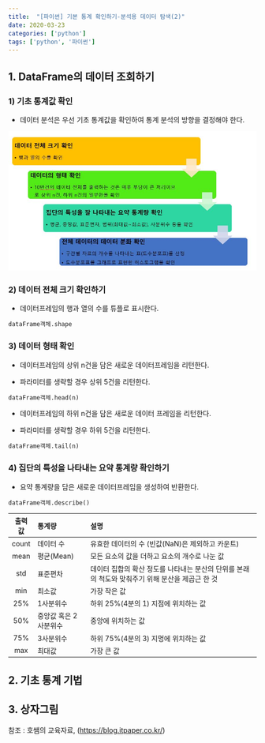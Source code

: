 ```yaml
---
title:  "[파이썬] 기본 통계 확인하기-분석용 데이터 탐색(2)"
date: 2020-03-23
categories: ['python']
tags: ['python', '파이썬']
---
```

## 1. DataFrame의 데이터 조회하기

### 1) 기초 통계값 확인

- 데이터 분석은 우선 기초 통계값을 확인하여 통계 분석의 방향을 결정해야 한다.

![프로세스](/assets/Images/python/chapter34/1_process.JPG)

### 2) 데이터 전체 크기 확인하기

- 데이터프레임의 행과 열의 수를 튜플로 표시한다.

```python
dataFrame객체.shape
```

### 3) 데이터 형태 확인

- 데이터프레임의 상위 n건을 담은 새로운 데이터프레임을 리턴한다.

- 파라미터를 생략할 경우 상위 5건을 리턴한다.

```python
dataFrame객체.head(n)
```

- 데이터프레임의 하위 n건을 담은 새로운 데이터 프레임을 리턴한다.

- 파라미터를 생략할 경우 하위 5건을 리턴한다.

```python
dataFrame객체.tail(n)
```

### 4) 집단의 특성을 나타내는 요약 통계량 확인하기

- 요약 통계량을 담은 새로운 데이터프레임을 생성하여 반환한다.

```python
dataFrame객체.describe()
```

|출력값| 통계량 | 설명|
|:--:|:--|:--|
|count|데이터 수| 유효한 데이터의 수 (빈값(NaN)은 제외하고 카운트)
|mean|평균(Mean)|모든 요소의 값을 더하고 요소의 개수로 나눈 값|
|std|표준편차|데이터 집합의 확산 정도를 나타내는 분산의 단위를 본래의 척도와 맞춰주기 위해 분산을 제곱근 한 것|
|min|최소값| 가장 작은 값|
|25%| 1사분위수| 하위 25%(4분의 1) 지점에 위치하는 값|
|50%|중앙값 혹은 2사분위수| 중앙에 위치하는 값|
|75%| 3사분위수 | 하위 75%(4분의 3) 지멍에 위치하는 값|
|max|최대값| 가장 큰 값|


## 2. 기초 통계 기법

## 3. 상자그림



참조 : 호쌤의 교육자료, (<https://blog.itpaper.co.kr/>)